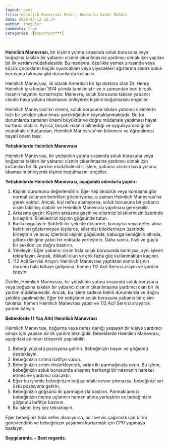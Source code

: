 ```yaml
---
layout: post
title: Heimlich Manevrası Nedir, Neden bu kadar Önemli
date: 2022-03-12 16:34
author: theguler
comments: true
categories: [Important***]
---
```

<!-- wp:image {"id":2258,"sizeSlug":"large","linkDestination":"none"} -->
<figure class="wp-block-image size-large"><img src="https://theguler.wordpress.com/wp-content/uploads/2022/03/heimlich-1.jpg?w=782" alt="" class="wp-image-2258" /></figure>
<!-- /wp:image -->

<!-- wp:paragraph -->
<p><strong>Heimlich Manevrası, </strong>bir kişinin yutma sırasında soluk borusuna veya boğazına takılan bir yabancı cismin çıkarılmasına yardımcı olmak için yapılan bir ilk yardım müdahalesidir. Bu manevra, özellikle yemek sırasında veya küçük çocukların küçük oyuncakları veya yiyecekleri ağızlarına alarak soluk borusuna takması gibi durumlarda kullanılır.</p>
<!-- /wp:paragraph -->

<!-- wp:paragraph -->
<p>Heimlich Manevrası, ilk olarak Amerikalı bir tıp doktoru olan Dr. Henry Heimlich tarafından 1974 yılında tanıtılmıştır ve o zamandan beri birçok insanın hayatını kurtarmıştır. Manevra, soluk borusuna takılan yabancı cismin hava yolunu tıkamasını önleyerek kişinin boğulmasını engeller.</p>
<!-- /wp:paragraph -->

<!-- wp:paragraph -->
<p>Heimlich Manevrası'nın önemi, soluk borusuna takılan yabancı cisimlerin hızlı bir şekilde çıkarılması gerektiğinden kaynaklanmaktadır. Bu tür durumlarda zamanın önemi büyüktür ve doğru müdahale yapılması hayat kurtarıcı olabilir. Ayrıca, birçok insanın bilmediği ve uygulayamadığı bir müdahale olduğundan, Heimlich Manevrası'nın bilinmesi ve öğrenilmesi hayati önem taşır.</p>
<!-- /wp:paragraph -->

<!-- wp:paragraph -->
<p><strong>Yetişkinlerde Heimlich Manevrası</strong></p>
<!-- /wp:paragraph -->

<!-- wp:paragraph -->
<p>Heimlich Manevrası, bir yetişkinin yutma sırasında soluk borusuna veya boğazına takılan bir yabancı cismin çıkarılmasına yardımcı olmak için kullanılan bir ilk yardım müdahalesidir. İşlem, yabancı cismin hava yolunu tıkamasını önleyerek kişinin boğulmasını engeller.</p>
<!-- /wp:paragraph -->

<!-- wp:paragraph -->
<p><strong>Yetişkinlerde Heimlich Manevrası, aşağıdaki adımlarla yapılır:</strong></p>
<!-- /wp:paragraph -->

<!-- wp:list {"ordered":true} -->
<ol><!-- wp:list-item -->
<li>Kişinin durumunu değerlendirin: Eğer kişi öksürük veya konuşma gibi normal solunum belirtileri gösteriyorsa, o zaman Heimlich Manevrası'na gerek yoktur. Ancak, kişi nefes alamıyorsa, soluk borusuna bir yabancı cisim takılmış olabilir ve Heimlich Manevrası yapılması gerekebilir.</li>
<!-- /wp:list-item -->

<!-- wp:list-item -->
<li>Arkasına geçin: Kişinin arkasına geçin ve ellerinizi bileklerinizin üzerinde birleştirin. Bileklerinizi kişinin göğsünde tutun.</li>
<!-- /wp:list-item -->

<!-- wp:list-item -->
<li>Baskı uygulayın: Şiddetli bir şekilde öksürme, konuşma veya nefes alma belirtileri göstermeyen kişilerde, ellerinizi bileklerinizin üzerinde birleştirin ve avuç içlerinizi kişinin göğsünde, kaburga kemiğinin altında, göbek deliğine yakın bir noktada yerleştirin. Daha sonra, hızlı ve güçlü bir şekilde içe doğru bastırın.</li>
<!-- /wp:list-item -->

<!-- wp:list-item -->
<li>Yineleyin: Eğer yabancı cisim hala soluk borusunda kalmışsa, aynı işlemi tekrarlayın. Ancak, dikkatli olun ve çok fazla güç kullanmaktan kaçının.</li>
<!-- /wp:list-item -->

<!-- wp:list-item -->
<li>112 Acil Servisi Arayın: Heimlich Manevrası yaptıktan sonra kişinin durumu hala kötüye gidiyorsa, hemen 112 Acil Servisi arayın ve yardım isteyin.</li>
<!-- /wp:list-item --></ol>
<!-- /wp:list -->

<!-- wp:paragraph -->
<p>Özetle, Heimlich Manevrası, bir yetişkinin yutma sırasında soluk borusuna veya boğazına takılan bir yabancı cismin çıkarılmasına yardımcı olan bir ilk yardım müdahalesidir. Ancak, bu işlem sadece belirli durumlarda ve doğru şekilde yapılmalıdır. Eğer bir yetişkinin soluk borusuna yabancı bir cisim takılırsa, hemen Heimlich Manevrası yapın ve 112 Acil Servisi arayarak yardım isteyin.</p>
<!-- /wp:paragraph -->

<!-- wp:paragraph -->
<p><strong>Bebeklerde (1 Yaş Altı) <strong>Heimlich Manevrası</strong></strong></p>
<!-- /wp:paragraph -->

<!-- wp:paragraph -->
<p>Heimlich Manevrası, boğulma veya nefes darlığı yaşayan bir kişiye yardımcı olmak için yapılan bir ilk yardım tekniğidir. Bebeklerde Heimlich Manevrası, aşağıdaki adımları izleyerek yapılabilir:</p>
<!-- /wp:paragraph -->

<!-- wp:list {"ordered":true} -->
<ol><!-- wp:list-item -->
<li>Bebeği yüzüstü pozisyona getirin. Bebeğinizin başını ve göğsünü destekleyin.</li>
<!-- /wp:list-item -->

<!-- wp:list-item -->
<li>Bebeğinizin sırtına hafifçe vurun.</li>
<!-- /wp:list-item -->

<!-- wp:list-item -->
<li>Bebeğinizin sırtını destekleyerek, sırtını iki parmağınızla ovun. Bu işlem, bebeğinizin soluk borusunda sıkışmış herhangi bir nesnenin hareket etmesine yardımcı olacaktır.</li>
<!-- /wp:list-item -->

<!-- wp:list-item -->
<li>Eğer bu işlemle bebeğinizin boğazındaki nesne çıkmazsa, bebeğinizi sırt üstü pozisyona getirin.</li>
<!-- /wp:list-item -->

<!-- wp:list-item -->
<li>Bebeğinizin göğsünü iki parmağınızla bastırın. Parmaklarınızı bebeğinizin meme uçlarının hemen altına yerleştirin ve bebeğinizin göğsünü hafifçe bastırın.</li>
<!-- /wp:list-item -->

<!-- wp:list-item -->
<li>Bu işlemi beş kez tekrarlayın.</li>
<!-- /wp:list-item --></ol>
<!-- /wp:list -->

<!-- wp:paragraph -->
<p>Eğer bebeğiniz hala nefes alamıyorsa, acil servis çağırmak için birini görevlendirin ve bebeğinizin yaşamını kurtarmak için CPR yapmaya başlayın.</p>
<!-- /wp:paragraph -->

<!-- wp:paragraph -->
<p><strong>Saygılarımla. – Best regards.</strong></p>
<!-- /wp:paragraph -->
